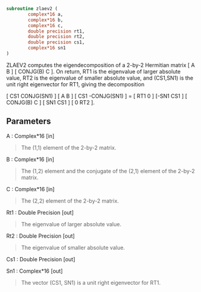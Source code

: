 ```fortran
subroutine zlaev2 (
		complex*16 a,
		complex*16 b,
		complex*16 c,
		double precision rt1,
		double precision rt2,
		double precision cs1,
		complex*16 sn1
)
```

 ZLAEV2 computes the eigendecomposition of a 2-by-2 Hermitian matrix
    [  A         B  ]
    [  CONJG(B)  C  ].
 On return, RT1 is the eigenvalue of larger absolute value, RT2 is the
 eigenvalue of smaller absolute value, and (CS1,SN1) is the unit right
 eigenvector for RT1, giving the decomposition

 [ CS1  CONJG(SN1) ] [    A     B ] [ CS1 -CONJG(SN1) ] = [ RT1  0  ]
 [-SN1     CS1     ] [ CONJG(B) C ] [ SN1     CS1     ]   [  0  RT2 ].

## Parameters
A : Complex*16 [in]
> The (1,1) element of the 2-by-2 matrix.

B : Complex*16 [in]
> The (1,2) element and the conjugate of the (2,1) element of
> the 2-by-2 matrix.

C : Complex*16 [in]
> The (2,2) element of the 2-by-2 matrix.

Rt1 : Double Precision [out]
> The eigenvalue of larger absolute value.

Rt2 : Double Precision [out]
> The eigenvalue of smaller absolute value.

Cs1 : Double Precision [out]

Sn1 : Complex*16 [out]
> The vector (CS1, SN1) is a unit right eigenvector for RT1.

